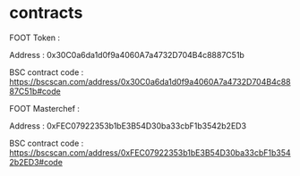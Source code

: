 # contracts

FOOT Token : 

Address : 0x30C0a6da1d0f9a4060A7a4732D704B4c8887C51b

BSC contract code : https://bscscan.com/address/0x30C0a6da1d0f9a4060A7a4732D704B4c8887C51b#code

FOOT Masterchef : 

Address : 0xFEC07922353b1bE3B54D30ba33cbF1b3542b2ED3

BSC contract code : https://bscscan.com/address/0xFEC07922353b1bE3B54D30ba33cbF1b3542b2ED3#code

